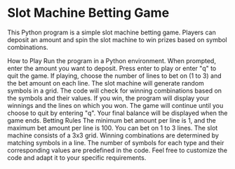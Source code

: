 # Slot Machine Betting Game
This Python program is a simple slot machine betting game. Players can deposit an amount and spin the slot machine to win prizes based on symbol combinations.

How to Play
Run the program in a Python environment.
When prompted, enter the amount you want to deposit.
Press enter to play or enter "q" to quit the game.
If playing, choose the number of lines to bet on (1 to 3) and the bet amount on each line.
The slot machine will generate random symbols in a grid.
The code will check for winning combinations based on the symbols and their values.
If you win, the program will display your winnings and the lines on which you won.
The game will continue until you choose to quit by entering "q".
Your final balance will be displayed when the game ends.
Betting Rules
The minimum bet amount per line is 1, and the maximum bet amount per line is 100.
You can bet on 1 to 3 lines.
The slot machine consists of a 3x3 grid.
Winning combinations are determined by matching symbols in a line.
The number of symbols for each type and their corresponding values are predefined in the code.
Feel free to customize the code and adapt it to your specific requirements.

